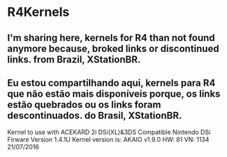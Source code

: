 # R4Kernels
I'm sharing here, kernels for R4 than not found anymore because, broked links or discontinued links.
from Brazil, XStationBR.
-----------------------------------------------------------------------------------------------
Eu estou compartilhando aqui, kernels para R4 que não estão mais disponíveis porque, os links estão quebrados ou os links foram descontinuados.
do Brasil, XStationBR.
-----------------------------------------------------------------------------------------------
Kernel to use with
ACEKARD 2i
DSi(XL)&3DS
Compatible
Nintendo DSi Firware Version 1.4.1U
Kernel version is: AKAIO v1.9.0 HW: 81 VN: 1134
21/07/2016
